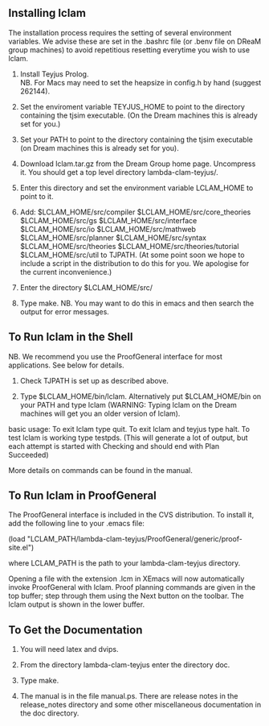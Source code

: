 Installing lclam
----------------
The installation process requires the setting of several environment
variables.  We advise these are set in the .bashrc file (or .benv file 
on DReaM group machines) to avoid repetitious resetting everytime you
wish to use lclam.

1. Install Teyjus Prolog.   
NB.  For Macs may need to set the heapsize in config.h by hand
(suggest 262144).   

2. Set the enviroment variable TEYJUS_HOME to point to the directory
containing the tjsim executable.  (On the Dream machines this is
already set for you.)

3. Set your PATH to point to the directory containing the tjsim executable
(on Dream machines this is already set for you).

4. Download lclam.tar.gz from the Dream Group home page.  Uncompress it. 
You should get a top level directory lambda-clam-teyjus/.

5. Enter this directory and set the environment variable LCLAM_HOME to
point to it. 

6. Add: $LCLAM_HOME/src/compiler
$LCLAM_HOME/src/core_theories
$LCLAM_HOME/src/gs
$LCLAM_HOME/src/interface 
$LCLAM_HOME/src/io
$LCLAM_HOME/src/mathweb
$LCLAM_HOME/src/planner
$LCLAM_HOME/src/syntax
$LCLAM_HOME/src/theories
$LCLAM_HOME/src/theories/tutorial
$LCLAM_HOME/src/util
to TJPATH.
(At some point soon we hope to include a script in the distribution
to do this for you.  We apologise for the current inconvenience.)

7. Enter the directory $LCLAM_HOME/src/

8. Type make.
NB.  You may want to do this in emacs and then search the output
for error messages.

To Run lclam in the Shell 
------------------------- 
NB. We recommend you use the ProofGeneral interface for most
applications.  See below for details.

1.  Check TJPATH is set up as described above.

2.  Type $LCLAM_HOME/bin/lclam.  Alternatively put $LCLAM_HOME/bin on
your PATH and type lclam (WARNING: Typing lclam on the Dream machines
will get you an older version of lclam).

basic usage:
To exit lclam type quit.
To exit lclam and teyjus type halt.
To test lclam is working type testpds.  (This will generate a lot
of output, but each attempt is started with Checking and should end with
Plan Succeeded)

More details on commands can be found in the manual.


To Run lclam in ProofGeneral 
---------------------------- 
The ProofGeneral interface is included
in the CVS distribution.  To install it, add the following line to
your .emacs file:

(load "LCLAM_PATH/lambda-clam-teyjus/ProofGeneral/generic/proof-site.el")

where LCLAM_PATH is the path to your lambda-clam-teyjus directory.

Opening a file with the extension .lcm in XEmacs will now
automatically invoke ProofGeneral with lclam.  Proof planning commands
are given in the top buffer; step through them using the Next button
on the toolbar.  The lclam output is shown in the lower buffer.


To Get the Documentation
-----------------------

1. You will need latex and dvips.

2. From the directory lambda-clam-teyjus enter the directory doc.

3. Type make.  

4. The manual is in the file manual.ps.  There are release notes in 
the release_notes directory and some other miscellaneous documentation 
in the doc directory.


